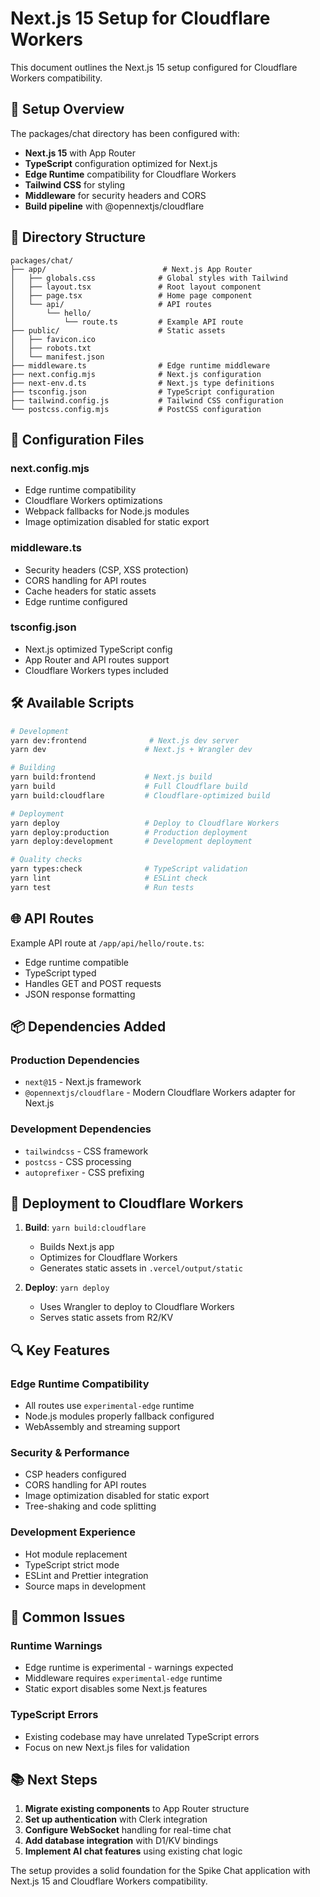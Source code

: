# Next.js 15 Setup for Cloudflare Workers

This document outlines the Next.js 15 setup configured for Cloudflare Workers compatibility.

## 🚀 Setup Overview

The packages/chat directory has been configured with:

- **Next.js 15** with App Router
- **TypeScript** configuration optimized for Next.js
- **Edge Runtime** compatibility for Cloudflare Workers
- **Tailwind CSS** for styling
- **Middleware** for security headers and CORS
- **Build pipeline** with @opennextjs/cloudflare

## 📁 Directory Structure

```
packages/chat/
├── app/                          # Next.js App Router
│   ├── globals.css              # Global styles with Tailwind
│   ├── layout.tsx               # Root layout component
│   ├── page.tsx                 # Home page component
│   └── api/                     # API routes
│       └── hello/
│           └── route.ts         # Example API route
├── public/                      # Static assets
│   ├── favicon.ico
│   ├── robots.txt
│   └── manifest.json
├── middleware.ts                # Edge runtime middleware
├── next.config.mjs              # Next.js configuration
├── next-env.d.ts                # Next.js type definitions
├── tsconfig.json                # TypeScript configuration
├── tailwind.config.js           # Tailwind CSS configuration
└── postcss.config.mjs           # PostCSS configuration
```

## 🔧 Configuration Files

### next.config.mjs

- Edge runtime compatibility
- Cloudflare Workers optimizations
- Webpack fallbacks for Node.js modules
- Image optimization disabled for static export

### middleware.ts

- Security headers (CSP, XSS protection)
- CORS handling for API routes
- Cache headers for static assets
- Edge runtime configured

### tsconfig.json

- Next.js optimized TypeScript config
- App Router and API routes support
- Cloudflare Workers types included

## 🛠 Available Scripts

```bash
# Development
yarn dev:frontend              # Next.js dev server
yarn dev                      # Next.js + Wrangler dev

# Building
yarn build:frontend           # Next.js build
yarn build                    # Full Cloudflare build
yarn build:cloudflare         # Cloudflare-optimized build

# Deployment
yarn deploy                   # Deploy to Cloudflare Workers
yarn deploy:production        # Production deployment
yarn deploy:development       # Development deployment

# Quality checks
yarn types:check              # TypeScript validation
yarn lint                     # ESLint check
yarn test                     # Run tests
```

## 🌐 API Routes

Example API route at `/app/api/hello/route.ts`:

- Edge runtime compatible
- TypeScript typed
- Handles GET and POST requests
- JSON response formatting

## 📦 Dependencies Added

### Production Dependencies

- `next@15` - Next.js framework
- `@opennextjs/cloudflare` - Modern Cloudflare Workers adapter for Next.js

### Development Dependencies

- `tailwindcss` - CSS framework
- `postcss` - CSS processing
- `autoprefixer` - CSS prefixing

## 🚀 Deployment to Cloudflare Workers

1. **Build**: `yarn build:cloudflare`
   - Builds Next.js app
   - Optimizes for Cloudflare Workers
   - Generates static assets in `.vercel/output/static`

2. **Deploy**: `yarn deploy`
   - Uses Wrangler to deploy to Cloudflare Workers
   - Serves static assets from R2/KV

## 🔍 Key Features

### Edge Runtime Compatibility

- All routes use `experimental-edge` runtime
- Node.js modules properly fallback configured
- WebAssembly and streaming support

### Security & Performance

- CSP headers configured
- CORS handling for API routes
- Image optimization disabled for static export
- Tree-shaking and code splitting

### Development Experience

- Hot module replacement
- TypeScript strict mode
- ESLint and Prettier integration
- Source maps in development

## 🐛 Common Issues

### Runtime Warnings

- Edge runtime is experimental - warnings expected
- Middleware requires `experimental-edge` runtime
- Static export disables some Next.js features

### TypeScript Errors

- Existing codebase may have unrelated TypeScript errors
- Focus on new Next.js files for validation

## 📚 Next Steps

1. **Migrate existing components** to App Router structure
2. **Set up authentication** with Clerk integration
3. **Configure WebSocket** handling for real-time chat
4. **Add database integration** with D1/KV bindings
5. **Implement AI chat features** using existing chat logic

The setup provides a solid foundation for the Spike Chat application with Next.js 15 and Cloudflare Workers compatibility.
